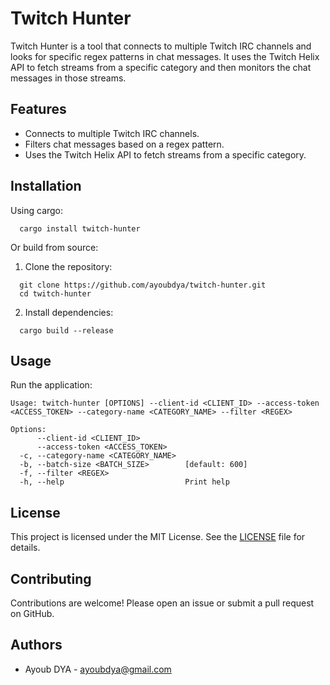 # Twitch Hunter

Twitch Hunter is a tool that connects to multiple Twitch IRC channels and looks for specific regex patterns in chat messages. It uses the Twitch Helix API to fetch streams from a specific category and then monitors the chat messages in those streams.

## Features

- Connects to multiple Twitch IRC channels.
- Filters chat messages based on a regex pattern.
- Uses the Twitch Helix API to fetch streams from a specific category.

## Installation

Using cargo:

```
  cargo install twitch-hunter
```

Or build from source:

1. Clone the repository:

```
  git clone https://github.com/ayoubdya/twitch-hunter.git
  cd twitch-hunter
```

2. Install dependencies:

```
  cargo build --release
```

## Usage

Run the application:

```
Usage: twitch-hunter [OPTIONS] --client-id <CLIENT_ID> --access-token <ACCESS_TOKEN> --category-name <CATEGORY_NAME> --filter <REGEX>

Options:
      --client-id <CLIENT_ID>
      --access-token <ACCESS_TOKEN>
  -c, --category-name <CATEGORY_NAME>
  -b, --batch-size <BATCH_SIZE>        [default: 600]
  -f, --filter <REGEX>
  -h, --help                           Print help
```

## License

This project is licensed under the MIT License. See the [LICENSE](LICENSE) file for details.

## Contributing

Contributions are welcome! Please open an issue or submit a pull request on GitHub.

## Authors

- Ayoub DYA - [ayoubdya@gmail.com](mailto:ayoubdya@gmail.com)
